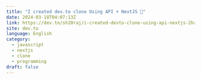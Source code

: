```yaml
---
title: "I created dev.to clone Using API + NextJS 🚀"
date: 2024-03-18T04:07:13Z
link: https://dev.to/sh20raj/i-created-devto-clone-using-api-nextjs-2ha7?utm_medium=RSS&utm_source=news.12bit.vn
site: dev.to
language: English
category:
  - javascript
  - nextjs
  - clone
  - programming
draft: false
---
```

